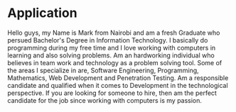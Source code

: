 # Application
Hello guys, my Name is Mark from Nairobi and am a fresh Graduate who persued  Bachelor's Degree in Information Technology. I basically do programming during my free time and I love working with computers in learning and also solving problems. Am an hardworking individual who believes in team work and technology as a problem solving tool. Some of the areas I specialize in are, Software Engineering, Programming, Mathematics, Web Development and Penetration Testing.
Am a responsible candidate and qualified when it comes to Development in the technological perspective. If you are looking for someone to hire, then am the perfect candidate for the job since working with computers is my passion.
